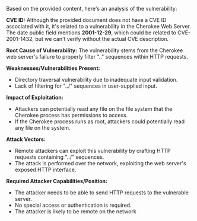 Based on the provided content, here's an analysis of the vulnerability:

**CVE ID:** Although the provided document does not have a CVE ID associated with it, it's related to a vulnerability in the Cherokee Web Server. The date public field mentions **2001-12-29**, which could be related to CVE-2001-1432, but we can't verify without the actual CVE description.
 
**Root Cause of Vulnerability:**
The vulnerability stems from the Cherokee web server's failure to properly filter ".." sequences within HTTP requests.

**Weaknesses/Vulnerabilities Present:**
- Directory traversal vulnerability due to inadequate input validation.
- Lack of filtering for "../" sequences in user-supplied input.

**Impact of Exploitation:**
- Attackers can potentially read any file on the file system that the Cherokee process has permissions to access.
- If the Cherokee process runs as root, attackers could potentially read any file on the system.

**Attack Vectors:**
- Remote attackers can exploit this vulnerability by crafting HTTP requests containing "../" sequences.
- The attack is performed over the network, exploiting the web server's exposed HTTP interface.

**Required Attacker Capabilities/Position:**
- The attacker needs to be able to send HTTP requests to the vulnerable server.
- No special access or authentication is required.
- The attacker is likely to be remote on the network